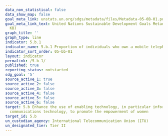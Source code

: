 ```yaml
---
data_non_statistical: false
data_show_map: false
goal_meta_link: unstats.un.org/sdgs/metadata/files/Metadata-05-0B-01.pdf
goal_meta_link_text: United Nations Sustainable Development Goals Metadata (PDF 211
  KB)
graph_title: ''
graph_type: line
indicator: 5.b.1
indicator_name: 5.b.1 Proportion of individuals who own a mobile telephone, by sex
indicator_sort_order: 05-bb-01
layout: indicator
permalink: /5-b-1/
published: true
reporting_status: notstarted
sdg_goal: '5'
source_active_1: true
source_active_2: false
source_active_3: false
source_active_4: false
source_active_5: false
source_active_6: false
target: 5.b Enhance the use of enabling technology, in particular information and
  communications technology, to promote the empowerment of women
target_id: 5.b
un_custodian_agency: International Telecommunication Union (ITU)
un_designated_tier: Tier II
---
```

